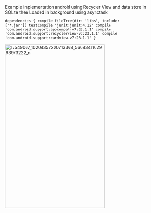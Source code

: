 Example implementation android using Recycler View and data store in SQLite then Loaded in background using asynctask

<code>dependencies {
    compile fileTree(dir: 'libs', include: ['*.jar'])
    testCompile 'junit:junit:4.12'
    compile 'com.android.support:appcompat-v7:23.1.1'
    compile 'com.android.support:recyclerview-v7:23.1.1'
    compile 'com.android.support:cardview-v7:23.1.1'
}</code>

<a data-flickr-embed="true"  href="https://www.flickr.com/photos/95322148@N05/25840024452/in/dateposted-public/" title="12549067_10208357200713368_5608341102993973222_n"><img src="https://farm2.staticflickr.com/1678/25840024452_11e7885756_z.jpg" width="330" height="541" alt="12549067_10208357200713368_5608341102993973222_n"></a><script async src="//embedr.flickr.com/assets/client-code.js" charset="utf-8"></script>
